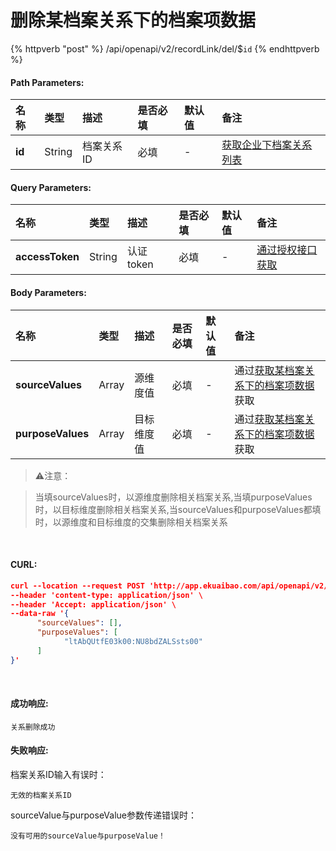 # 删除某档案关系下的档案项数据

{% httpverb "post" %} /api/openapi/v2/recordLink/del/$`id` {% endhttpverb %}

#### Path Parameters:

| 名称  |类型    |描述   |是否必填   |默认值  | 备注 |
| :--------- | :------ | :---------| :------| :------|:------|
| **id** | String  | 档案关系ID | 必填| - | [获取企业下档案关系列表](/recordLink/get-dimension-relation.html) | 


#### Query Parameters:

| 名称  |类型    |描述   |是否必填   |默认值  | 备注 |
| :--------- | :------ | :---------| :------| :------|:------|
| **accessToken** | String  | 认证token	| 必填  | - | [通过授权接口获取](/getting-started/auth.html) |

#### Body Parameters:

| 名称  |类型    |描述   |是否必填   |默认值  | 备注 |
| :--------- | :------ | :---------| :------| :------|:------|
| **sourceValues**  | Array  | 源维度值	| 必填  | - | 通过[获取某档案关系下的档案项数据](/recordLink/get-dimension-relation-items.html)获取 |
| **purposeValues** | Array  | 目标维度值	| 必填  | - | 通过[获取某档案关系下的档案项数据](/recordLink/get-dimension-relation-items.html)获取 |

> ⚠️注意：

> 当填sourceValues时，以源维度删除相关档案关系,当填purposeValues时，以目标维度删除相关档案关系,当sourceValues和purposeValues都填时，以源维度和目标维度的交集删除相关档案关系

<br/>

#### CURL:
```json
curl --location --request POST 'http://app.ekuaibao.com/api/openapi/v2/recordLink/del/$qyMbXMvgBgaU00?accessToken=73QbYDmzCc6I00' \
--header 'content-type: application/json' \
--header 'Accept: application/json' \
--data-raw '{
      "sourceValues": [],
      "purposeValues": [
            "ltAbQUtfE03k00:NU8bdZALSsts00"
      ]
}'
```

<br/>

#### 成功响应:
```text
关系删除成功
```

#### 失败响应:
档案关系ID输入有误时：
```text
无效的档案关系ID
```
sourceValue与purposeValue参数传递错误时：
```text
没有可用的sourceValue与purposeValue！
```



















